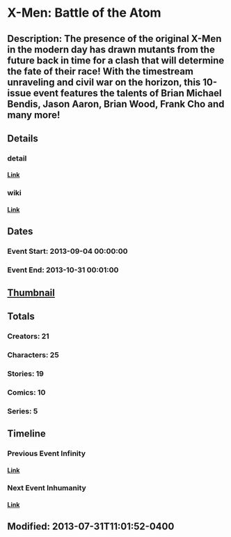 # X-Men: Battle of the Atom
## Description: The presence of the original X-Men in the modern day has drawn mutants from the future back in time for a clash that will determine the fate of their race! With the timestream unraveling and civil war on the horizon, this 10-issue event features the talents of Brian Michael Bendis, Jason Aaron, Brian Wood, Frank Cho and many more!
## Details
### detail
#### [Link](http://marvel.com/comics/events/316/x-men_battle_of_the_atom?utm_campaign=apiRef&utm_source=225578a89fc76f3d20fbffda5d17a88d)
### wiki
#### [Link](http://marvel.com/universe/xmen_battle_of_the_atom?utm_campaign=apiRef&utm_source=225578a89fc76f3d20fbffda5d17a88d)
## Dates
### Event Start: 2013-09-04 00:00:00
### Event End: 2013-10-31 00:01:00
## [Thumbnail](http://i.annihil.us/u/prod/marvel/i/mg/a/50/51f926c5de8e9.jpg)
## Totals
### Creators: 21
### Characters: 25
### Stories: 19
### Comics: 10
### Series: 5
## Timeline
### Previous Event Infinity
#### [Link](http://gateway.marvel.com/v1/public/events/315)
### Next Event Inhumanity
#### [Link](http://gateway.marvel.com/v1/public/events/317)
## Modified: 2013-07-31T11:01:52-0400